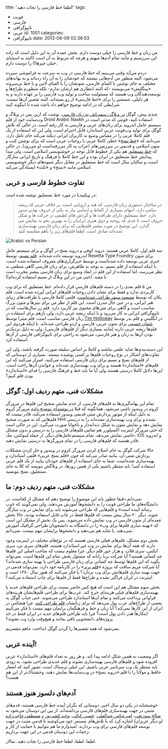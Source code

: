 title: 'لطفا خط فارسی را نجات دهید!'
tags:
  - فونت
  - فارسی
  - تایپوگرافی
  - عربی
id: 1001
categories:
  - تایپوگرافی
date: 2013-06-09 02:36:53
---

من زبان و خط فارسی را خیلی دوست دارم. بخش عمده آن به این دلیل است که زاده این سرزمینم و مانند تمام آدم‌ها میهنم و هرچه که مربوط به آن است (البته به استثنای خیلی چیزها!) را دوست دارم.

دردم می‌آید وقتی می‌بینم که خط فارسی در وب به سرعت به فراموشی سپرده می‌شود. البته منظور من آدم‌هایی نیستند که خودشان را به آن راه زده‌اند و به بهانه‌های مختلف به جای نوشتن با الفبای فارسی، متونشان را با الفبای لاتین و با خط بی‌سروته «پینگلیش» می‌نویسند -که البته انتظاری هم ازشان ندارم- بلکه منظورم طراح‌ها و توسعه‌دهندگان وب هستند که مسئولیت ساخت و تولید وب فارسی را بر عهده دارند و به هر دلیلی، شمشیر را برای «خط فارسی» از رو بسته‌اند. البته تقصیر آن‌ها نیست، شرایطی که در ادامه توضیح خواهم داد باعث شده تا اینگونه کنند.

<!--more-->

چندی پیش، گوگل [در وبلاگ رسمی‌اش به زبان فارسی](http://googlepersianblog.blogspot.com/2013/04/blog-post.html)، نوشت که ازین پس در وبلاگ و وب‌سایت خود از قلم Droid Arabic Naskh استفاده کنید، فونتی که مدتی است در سیستم عامل اندروید برای زبان‌های عربی و فارسی به کار رفته است. در حالی که تلاش گوگل برای تولید وب‌فونت عربی استاندارد قابل احترام است، ولی این که استفاده از یک قلم کاملا عربی را در مقیاس وسیع به کاربران ایرانی دیکته می‌کند جای تامل دارد. می‌دانید که «[خط نسخ](http://fa.wikipedia.org/wiki/%D8%AE%D8%B7_%D9%86%D8%B3%D8%AE)» خطی کاملا عربی با روحیات عربی است که برای نوشتن کتب و متون اسلامی و قدیمی در سرزمین‌های اعراب به کار می‌رفته‌است (و می‌رود). در حالی که [خط نستعلیق](http://fa.wikipedia.org/wiki/%D8%AE%D8%B7_%D9%86%D8%B3%D8%AA%D8%B9%D9%84%DB%8C%D9%82) هم یکی از خطوط قابل توجه در خوشنویسی اسلامی است، ولی مبدا پیدایش خط نستعلیق در ایران بوده و این خط کاملا با فرهنگ و تاریخ ایرانی سازگار است، و سالیان سال است که خط نستعلیق در مقابل دیگر شیوه‌های دیگر خوشنویسی اسلامی مانند «نسخ» و «ثلث» ایستادگی می‌کند.

## تفاوت خطوط فارسی و عربی

در ویکیپدیا در مورد خط نستعلیق نوشته شده است:
> در ساختار دستوری زبان فارسی، که هند و اروپایی است، بر خلاف عربی که ریشه سامی دارد، انتهای بسیاری از الفاظ و اسامی نیاز به یکی از حروف نهایی مدور دارد. خط نستعلیق دارای ظرافت ها و گردش های لطیفی در حرکت ها و شکل حروف است تا حدی که روحیه و ذوق هنری ایرانیان را به بهترین نحو به نمایش می گذارد.
این توضیح در مورد بیشتر قلم‌هایی که برای زبان فارسی بهینه‌سازی شده‌اند صادق است. لطفا قلم‌های زیر را باهم مقایسه کنید:

![Arabic vs Persian](http://sallar.me/wp-content/uploads/2013/06/fonts.png)

سه قلم اول، کاملا عربی هستند. دروید کوفی و دروید نسخ در گوگل و برای سیستم عامل اندروید توسعه داده شده‌اند. [قلم نسیم](http://www.rosettatype.com/Nassim)، توسط Resetta Type Foundry برای متون خبری عربی توسعه داده شده‌است و توسط خبرگزاری‌های معروف استفاده شده است، با اینکه استفاده از قلم نسیم، به توجه به ظاهرش، برای زبان فارسی گاهی منطقی به نظر می‌رسد، اما استفاده از این قلم در ابعاد وسیع برای زبان فارسی بیشتر مخرب است تا مفید. (حتی من در این وبلاگ از نسیم استفاده کرده‌ام!)

من ۵ قلم بعدی را در دسته قلم‌های فارسی قرار داده‌ام. خط نستعلیق که برای وب کاربردی ندارد و فقط برای نشان دادن روحیات قلم‌های ایرانی آورده شده است. قلم یکان که توسط [مسعود سپهر طراحی شده‌است](http://www.rangmagazine.com/?type=dynamic&amp;lang=1&amp;id=799)، قلمی کاملا فارسی با ظرافت‌های زیبای هنر ایرانی، و در عین حال مدرن است. این قلم از نظر من برای تیترها و متون بزرگ مناسب است و گاهی برای متن‌های محتوی نیز کاربرد دارد. قلم زر سال‌هاست که در تایپوگرافی ایرانی به کار می‌رود و با اینکه ریشه عربی دارد، ولی بازهم برای استفاده در زبان فارسی مناسب است. قلم میترا توسط [Tim Holloway](http://www.linotype.com/427/timholloway.html) در انگلیس و قلم بدر توسط [عثمان حسینی](http://www.linotype.com/3374/osmanhusseini.html) برای متون عربی، فارسی و اردو طراحی شده‌اند. با اینکه هردوی این قلم‌ها ریشه عربی دارند (مانند بسیاری دیگر از قلم‌های فارسی)، ولی به دلیل نزدیک‌تر بودن آن‌ها به زبان و هنر فارسی، می‌شود به راحتی برای تایپوگرافی فارسی از آن‌ها استفاده کرد.

این دسته‌بندی‌ها شاید علمی نباشند و کاملا بر اساس سلیقه صورت گرفته باشند، ولی این تفاوت‌های آشکار در نوع روحیات قلم‌ها بر کسی پوشیده نیستند. بسیاری از دوستانی که از قلم‌های نسخ و نسیم برای زبان فارسی استفاده می‌کنند، اصرار می‌کنند که این قلم‌های «استاندارد» هستند و برای وب بهینه‌سازی شده‌اند و خواندن آن‌ها راحت است. این‌ها دلایل کاملا درستی هستند ولی آیا ما باید خط و فرهنگ فارسی را فدای «استاندارد» بودن قلم کنیم؟

## مشکلات فنی، متهم ردیف اول: گوگل

تمام این بهانه‌گیری‌ها به قلم‌های فارسی، از عدم نمایش صحیح این قلم‌ها در مرورگر کروم در ویندوز ناشی می‌شود. همانگونه که قبلا [در نوشته‌ای توضیح دادم](http://sallar.me/1391/01/25/web-typography-part-one/) مرورگر کروم به دلیل اینکه از موتور پردازش متنی قدیمی ویندوز استفاده می‌کند، قادر نیست که قلم‌هایی که به صورت صحیح Hint نشده و برای وب بهینه‌سازی نشده‌اند را به درستی نمایش دهد و نمایش متون به شکل دندانه‌دار و ناخوانا صورت می‌گیرد. این در حالی است که حتی مرورگر اینترنت اکسپلورر هم تمامی قلم‌های فارسی را به درستی و بدون مشکل خاصی نمایش می‌دهد. تمام سیستم‌عامل‌های دیگر، از جمله لینوکس، مک، iOS و اندروید قادر هستند که قلم‌های فارسی را در تمام مرورگرها به درستی نمایش دهند.

حالا شرکت گوگل به جای اصلاح کردن مرورگر کروم در ویندوز و حل کردن مشکلات پردازش متنی آن، بیانیه صادر می‌کند که چون «قلم نسخ عربی» قلمی استاندارد و بهینه‌سازی شده‌است، شما به جای استفاده از قلم‌های خودتان بیایید از یک قلم عربی استفاده کنید! باید منتظر باشیم یکی از همین روزها، در وبلاگش بنویسد که کلا به جای نستعلیق، نسخ بنویسید.

## مشکلات فنی، متهم ردیف دوم: ما

نمی‌دانم دقیقا چطور باید این موضوع را توضیح دهم که مشکل از کجاست. در دانشگاه‌های ما طراحی فونت را به دانشجوها آموزش می‌دهند، ولی نمی‌گویند که «وب رسانه آینده است» و قلم‌هایی که طراحی می‌شوند باید برای نمایش در وب سازگار شوند. دیگر ۲۰ سال پیش نیست که قلم‌ها فقط در چاپ قابل استفاده بودند، حالا بخش عمده‌ای از متون فارسی در وب نمایش داده می‌شوند. پس یک بخش از مشکل این است که «بهینه سازی قلم‌ها برای وب» را در دانشگاه به دانشجویان طراحی گرافیک آموزش نمی‌دهند. یا شاید هم می‌دهند و دانشجوها برایشان مهم نیست، نمی‌دانم.

بخش دوم مشکل، قلم‌های فعلی فارسی هستند که در نوع‌های مختلف در اینترنت وجود دارند که همه آن‌ها برای نمایش در وب غیر استاندارد هستند. قلم‌های سری بی، سری ایکس، سری فلان، و هزار جور قلم دیگر. چرا معلوم نیست که صاحب اصلی این قلم‌ها چه کسانی هستند؟ آیا شرکت برنا رایانه که مسئول پخش تمام این قلم‌ها است، نمی‌تواند بگوید که این قلم‌ها توسط چه کسانی برای زبان فارسی طراحی یا بهینه سازی شده‌اند؟ آیا شرکت مریم سافت که پروژه «[قلم برتر](http://maryamsoft.com/%D9%82%D9%84%D9%85-%D8%A8%D8%B1%D8%AA%D8%B1/)» را در کارنامه خود دارد، نمی‌تواند قدمی در جهت بهینه سازی قلم‌هایش برای وب بردارد؟ یا فکر می‌کنند که هنوز سال ۱۳۸۰ است و اینترنت در ایران فراگیر نشده و طراح‌ها فقط از قلم‌ها برای چاپ استفاده می‌کنند؟

بخش سوم مشکل هم این است که هیچ کس حاضر نیست برای طراحی قلم‌های جدید یا بهینه‌سازی قلم‌های قبلی هزینه‌ای خرج کند. عرب‌ها برای طراحی قلم‌هایشان هزینه‌های فراوانی پرداخت می‌کنند و تمام آن‌ها استاندارد طراحی می‌شوند. حتی جناب گوگل به بعضی از طراح‌های عرب پول می‌دهد که برای زبانشان [قلم طراحی کنند](http://shashafont.com/). چرا هیچکس در ایران از این کارها نمی‌کند؟ آیا زبان و خط و فرهنگمان برایمان مهم نیست یا فکر می‌کنیم اینکارها هدر دادن پول است؟ چرا باید طراحی قلم‌های جدید در ایران فقط در حد پروژه‌های دانشجویی باقی بمانند و هیچ‌وقت وارد وب نشوند؟

نمی‌شود که همه تقصیرها را گردن گوگل انداخت، ماهم مقصریم.

## آینده عربی!

اگر وضعیت به همین شکل ادامه پیدا کند، و هر روز به تعداد قلم‌های «استاندارد» عربی افزوده شود و قلم‌های فارسی بهینه‌سازی نشوند و قلم جدیدی طراحی نشود، به زودی باید منتظر یک وب سرتاسر عربی باشیم. این خیلی ترسناک است. تصور کنید که اشعار حافظ و مولانا را با قلم «دروید نسخ» در وب‌سایت‌ها نمایش دهند، وحشتناک‌تر از این هم هست؟

## آدم‌های دلسوز هنوز هستند

خوشبختانه در یکی دو سال اخیر، دوستانی که نگران آینده خط فارسی هستند، قدم‌های مثبتی در جهت بهینه‌سازی قلم‌های فارسی برداشته‌اند. از بین این دوستان می‌شود به [صالح سوزنچی](https://twitter.com/zoghal)، [امیرعباس عبدالعلی](https://twitter.com/amir_abbas)، [حسین کیائی](https://twitter.com/hosseinkiaee)، [وحید کشی‌پور](https://twitter.com/keshipour) و [مصطفی حاجی‌زاده](http://sarkeshtype.ir/) (و دیگر عزیزان) اشاره کرد که با تلاش‌های مستمر خود می‌کوشند تا قدمی مثبت در جهت توسعه قلم‌های فارسی برای وب بردارند. امیدوارم ما هم بتوانیم با حمایت از کار و زحمات این دوستان قدمی در این جهت برداریم.

لطفا، لطفا، لطفا خط فارسی را نجات دهید.
سالار.